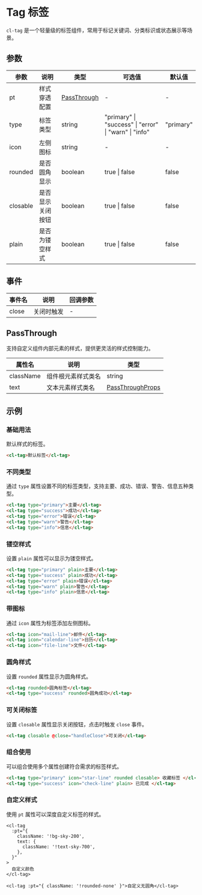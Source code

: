 # Tag 标签

`cl-tag` 是一个轻量级的标签组件，常用于标记关键词、分类标识或状态展示等场景。

## 参数

| 参数     | 说明             | 类型                        | 可选值                                                | 默认值    |
| -------- | ---------------- | --------------------------- | ----------------------------------------------------- | --------- |
| pt       | 样式穿透配置     | [PassThrough](#passthrough) | -                                                     | -         |
| type     | 标签类型         | string                      | "primary" \| "success" \| "error" \| "warn" \| "info" | "primary" |
| icon     | 左侧图标         | string                      | -                                                     | -         |
| rounded  | 是否圆角显示     | boolean                     | true \| false                                         | false     |
| closable | 是否显示关闭按钮 | boolean                     | true \| false                                         | false     |
| plain    | 是否为镂空样式   | boolean                     | true \| false                                         | false     |

## 事件

| 事件名 | 说明       | 回调参数 |
| ------ | ---------- | -------- |
| close  | 关闭时触发 | -        |

## PassThrough

支持自定义组件内部元素的样式，提供更灵活的样式控制能力。

| 属性名    | 说明               | 类型                                                       |
| --------- | ------------------ | ---------------------------------------------------------- |
| className | 组件根元素样式类名 | string                                                     |
| text      | 文本元素样式类名   | [PassThroughProps](/src/components/pt.md#passthroughprops) |

## 示例

### 基础用法

默认样式的标签。

```html
<cl-tag>默认标签</cl-tag>
```

### 不同类型

通过 `type` 属性设置不同的标签类型，支持主要、成功、错误、警告、信息五种类型。

```html
<cl-tag type="primary">主要</cl-tag>
<cl-tag type="success">成功</cl-tag>
<cl-tag type="error">错误</cl-tag>
<cl-tag type="warn">警告</cl-tag>
<cl-tag type="info">信息</cl-tag>
```

### 镂空样式

设置 `plain` 属性可以显示为镂空样式。

```html
<cl-tag type="primary" plain>主要</cl-tag>
<cl-tag type="success" plain>成功</cl-tag>
<cl-tag type="error" plain>错误</cl-tag>
<cl-tag type="warn" plain>警告</cl-tag>
<cl-tag type="info" plain>信息</cl-tag>
```

### 带图标

通过 `icon` 属性为标签添加左侧图标。

```html
<cl-tag icon="mail-line">邮件</cl-tag>
<cl-tag icon="calendar-line">日历</cl-tag>
<cl-tag icon="file-line">文件</cl-tag>
```

### 圆角样式

设置 `rounded` 属性显示为圆角样式。

```html
<cl-tag rounded>圆角标签</cl-tag>
<cl-tag type="success" rounded>圆角成功</cl-tag>
```

### 可关闭标签

设置 `closable` 属性显示关闭按钮，点击时触发 `close` 事件。

```html
<cl-tag closable @close="handleClose">可关闭</cl-tag>
```

### 组合使用

可以组合使用多个属性创建符合需求的标签样式。

```html
<cl-tag type="primary" icon="star-line" rounded closable> 收藏标签 </cl-tag>
<cl-tag type="success" icon="check-line" plain> 已完成 </cl-tag>
```

### 自定义样式

使用 `pt` 属性可以深度自定义标签的样式。

```vue
<cl-tag
  :pt="{
    className: '!bg-sky-200',
    text: {
      className: '!text-sky-700',
    },
  }"
>
  自定义颜色
</cl-tag>

<cl-tag :pt="{ className: '!rounded-none' }">自定义无圆角</cl-tag>
```
